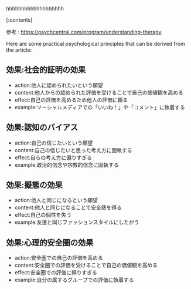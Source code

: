 

hhhhhhhhhhhhhhhhhhh
    
[:contents]

参考 : https://psychcentral.com/program/understanding-therapy

Here are some practical psychological principles that can be derived from the article:

## 効果:社会的証明の効果
- action:他人に認められたいという願望
- content:他人からの認められた評価を受けることで自己の価値観を高める
- effect:自己の評価を高めるため他人の評価に頼る
- example:ソーシャルメディアでの「いいね！」や「コメント」に執着する

## 効果:認知のバイアス
- action:自己の信じたいという願望
- content:自己の信じたいと思った考え方に固執する
- effect:自らの考え方に偏りすぎる
- example:政治的信念や宗教的信念に固執する

## 効果:擬態の効果
- action:他人と同じになるという願望
- content:他人と同じになることで安全感を得る
- effect:自己の個性を失う
- example:友達と同じファッションスタイルにしたがう

## 効果:心理的安全圏の効果
- action:安全圏での自己の評価を高める
- content:安全圏での評価を受けることで自己の価値観を高める
- effect:安全圏での評価に頼りすぎる
- example:自分の属するグループでの評価に執着する

    